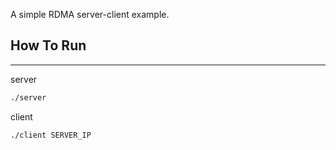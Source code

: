 A simple RDMA server-client example.

## How To Run
-------------
server
```bash
./server
```
client
```bash
./client SERVER_IP
```
